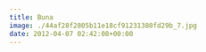 ```yaml
---
title: Buna
image: ./44af28f2805b11e18cf91231380fd29b_7.jpg
date: 2012-04-07 02:42:08+00:00
---
```

